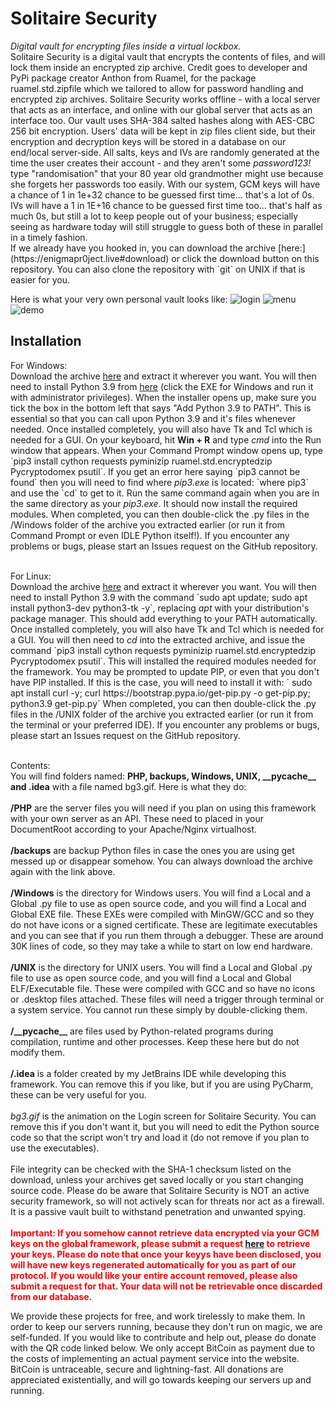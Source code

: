 <h1>Solitaire Security</h1>
<i>Digital vault for encrypting files inside a virtual lockbox.</i>
<br>
Solitaire Security is a digital vault that encrypts the contents of files, and will lock them inside an encrypted zip archive. Credit goes to
developer and PyPi package creator Anthon from Ruamel, for the package ruamel.std.zipfile which we tailored to allow for password handling
and encrypted zip archives. Solitaire Security works offline - with a local server that acts as an interface, and online with our global server that acts
as an interface too. Our vault uses SHA-384 salted hashes along with AES-CBC 256 bit encryption. Users' data will be kept in zip files client side, but
their encryption and decryption keys will be stored in a database on our end/local server-side. All salts, keys and IVs are randomly generated at the time the
user creates their account - and they aren't some <i>password123!</i> type "randomisation" that your 80 year old grandmother might use because she forgets
her passwords too easily. With our system, GCM keys will have a chance of 1 in 1e+32 chance to be guessed first time... that's a lot of 0s. IVs will have a 1 in 1E+16 chance to be guessed first time too... that's half as much 0s, but still a lot to keep people out of your business; especially seeing as hardware today will still struggle to guess both of these in parallel in a timely fashion.

<br>
If we already have you hooked in, you can download the archive [here:](https://enigmapr0ject.live#download) or click the download button on this repository. You
can also clone the repository with `git` on UNIX if that is easier for you.

Here is what your very own personal vault looks like:
![login](https://enigmapr0ject.live/demo/login.jpeg)
![menu](https://enigmapr0ject.live/demo/solitairesec.jpg)
![demo](https://enigmapr0ject.live/demo/contents.jpeg)
<br>
<h2>Installation</h2>
<p>
        For Windows:<br>
        Download the archive <a href="https://github.com/projectintel-anon/solitaire-security">here</a> and extract it wherever you want. You will then need to install Python 3.9 from <a href="Https://www.python.org">here</a> (click the EXE for 
        Windows and run it with administrator privileges). When the installer opens up, make sure you tick the box in the bottom left that says "Add Python 3.9 to PATH". This is essential so that you can call upon Python 3.9 and it's files
        whenever needed. Once installed completely, you will also have Tk and Tcl which is needed for a GUI. On your keyboard, hit <b>Win + R</b> and type <i>cmd</i> into the Run window that appears. When your Command Prompt window opens
        up, type `pip3 install cython requests pyminizip ruamel.std.encryptedzip Pycryptodomex psutil`. If you get an error here saying `pip3 cannot be found`
        then you will need to find where <i>pip3.exe</i> is located: `where pip3` and use the `cd` to get to it. Run the same command again when you are
        in the same directory as your <i>pip3.exe</i>. It should now install the required modules. When completed, you can then double-click the .py files in the /Windows folder of the archive you extracted earlier (or run it from Command Prompt
        or even IDLE Python itself!). If you encounter any problems or bugs, please start an Issues request on the GitHub repository.<br><br>
    </p>
    <p>
        For Linux:<br>
        Download the archive <a href="https://github.com/projectintel-anon/solitaire-security">here</a> and extract it wherever you want. You will then need to install Python 3.9 with the command `sudo apt
        update; sudo apt install python3-dev python3-tk -y`, replacing <i>apt</i> with your distribution's package manager. This should add everything to your PATH automatically. Once installed completely, you will also have Tk and Tcl which is 
        needed for a GUI. You will then need to <i>cd</i> into the extracted archive, and issue the command `pip3 install cython requests pyminizip ruamel.std.encryptedzip Pycryptodomex psutil`. This will
        installed the required modules needed for the framework. You may be prompted to update PIP, or even that you don't have PIP installed. If this is the case, you will need to install it with: `
        sudo apt install curl -y; curl https://bootstrap.pypa.io/get-pip.py -o get-pip.py; python3.9 get-pip.py` When completed, you can then double-click the .py files in the /UNIX folder of the archive you extracted earlier 
        (or run it from the terminal or your preferred IDE). If you encounter any problems or bugs, please start an Issues request on the GitHub repository.<br><br>
    </p>
    <p> 
        Contents:<br>
        You will find folders named: <b>PHP, backups, Windows, UNIX, __pycache__ and .idea</b> with a file named bg3.gif. Here is what they do:<br>
        <br><b>/PHP</b> are the server files you will need if you plan on using this framework with your own server as an API. These need to placed in your DocumentRoot according to your Apache/Nginx virtualhost.<br>
        <br><b>/backups</b> are backup Python files in case the ones you are using get messed up or disappear somehow. You can always download the archive again with the link above.<br>
        <br><b>/Windows</b> is the directory for Windows users. You will find a Local and a Global .py file to use as open source code, and you will find a Local and Global EXE file. These EXEs were compiled with MinGW/GCC and so
        they do not have icons or a signed certificate. These are legitimate executables and you can see that if you run them through a debugger. These are around 30K lines of code, so they may take a while to start on low end hardware.<br>
        <br><b>/UNIX</b> is the directory for UNIX users. You will find a Local and Global .py file to use as open source code, and you will find a Local and Global ELF/Executable file. These were compiled with GCC and so have no icons or .desktop
        files attached. These files will need a trigger through terminal or a system service. You cannot run these simply by double-clicking them.
        <br><br><b>/__pycache__</b> are files used by Python-related programs during compilation, runtime and other processes. Keep these here but do not modify them.
        <br><br><b>/.idea</b> is a folder created by my JetBrains IDE while developing this framework. You can remove this if you like, but if you are using PyCharm, these can be very useful for you.
        <br><br><i>bg3.gif</i> is the animation on the Login screen for Solitaire Security. You can remove this if you don't want it, but you will need to edit the Python source code so that the script won't try and load it (do not remove
        if you plan to use the executables).<br><br>
        File integrity can be checked with the SHA-1 checksum listed on the download, unless your archives get saved locally or you start changing source code. Please do be aware that Solitaire Security is NOT an active security framework,
        so will not actively scan for threats nor act as a firewall. It is a passive vault built to withstand penetration and unwanted spying.<br><br>
        <b style="color: red;">Important: If you somehow cannot retrieve data encrypted via your GCM keys on the global framework, please submit a request <a href="#contact">here</a> to retrieve your keys. Please do note that once your keyys have been disclosed, you will
        have new keys regenerated automatically for you as part of our protocol. If you would like your entire account removed, please also submit a request for that. Your data will not be retrievable once discarded from our database.</b>
    </p>
    <p>We provide these projects for free, and work tirelessly to make them. In order to keep our servers running, because they don't run on magic, we are self-funded. If you would like to contribute and help out, please do donate
    with the QR code linked below. We only accept BitCoin as payment due to the costs of implementing an actual payment service into the website. BitCoin is untraceable, secure and lightning-fast. All donations are appreciated existentially,
    and will go towards keeping our servers up and running.</p>
